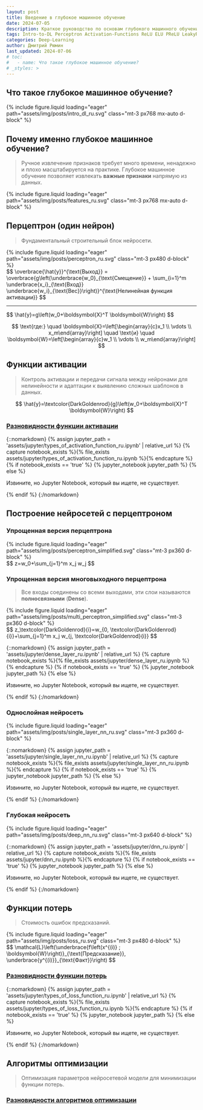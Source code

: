 ```yaml
---
layout: post
title: Введение в глубокое машинное обучение
date: 2024-07-05
description: Краткое руководство по основам глубокого машинного обучения
tags: Intro-to-DL Perceptron Activation-Functions ReLU ELU PReLU LeakyReLU ReLU6 RReLU SELU CELU GELU Sigmoid SiLU LogSigmoid Hardsigmoid Tanh Tanhshrink Hardtanh Hardshrink Hardswish Mish Softplus Softshrink Softsign Threshold GLU MultiheadAttention Dense-Layer Single-Layer Hidden-Layer Deep-Neural-Network Loss-Functions L1Loss MSELoss PoissonNLLLoss GaussianNLLLoss KLDivLoss CrossEntropyLoss NLLLoss BCELoss BCEWithLogitsLoss MarginRankingLoss Regression Classification Ranking Optimization-Algorithms
categories: Deep-Learning
author: Дмитрий Рюмин
last_updated: 2024-07-06
# toc:
#   - name: Что такое глубокое машинное обучение?
# _styles: >
---
```


## Что такое глубокое машинное обучение?

{% include figure.liquid loading="eager" path="assets/img/posts/intro_dl_ru.svg" class="mt-3 px768 mx-auto d-block" %}

## Почему именно глубокое машинное обучение?

> Ручное извлечение признаков требует много времени, ненадежно и плохо масштабируется на практике. Глубокое машинное обучение позволяет извлекать **важные признаки** напрямую из данных.

{% include figure.liquid loading="eager" path="assets/img/posts/features_ru.svg" class="mt-3 px768 mx-auto d-block" %}

## Перцептрон (один нейрон)

> Фундаментальный строительный блок нейросети.

<div class="d-flex align-items-center justify-content-center gap-10px">
{% include figure.liquid loading="eager" path="assets/img/posts/perceptron_ru.svg" class="mt-3 px480 d-block" %}

<div>
<span>
$$
\overbrace{\hat{y}}^{\text{Выход}} = \overbrace{g\left(\underbrace{w_0}_{\text{Смещение}} + \sum_{i=1}^m \underbrace{x_i}_{\text{Вход}} \underbrace{w_i}_{\text{Вес}}\right)}^{\text{Нелинейная функция активации}}
$$
</span>

<hr />

<span>
$$
\hat{y}=g\left(w_0+\boldsymbol{X}^T \boldsymbol{W}\right)
$$

$$
\text{где:} \quad \boldsymbol{X}=\left[\begin{array}{c}x_1 \\ \vdots \\ x_m\end{array}\right] \quad \text{и} \quad \boldsymbol{W}=\left[\begin{array}{c}w_1 \\ \vdots \\ w_m\end{array}\right]
$$
</span>
</div>
</div>

## Функции активации

> Контроль активации и передачи сигнала между нейронами для нелинейности и адаптации к выявлению сложных шаблонов в данных.

$$
\hat{y}=\textcolor{DarkGoldenrod}{g}\left(w_0+\boldsymbol{X}^T \boldsymbol{W}\right)
$$

### <a href="https://pytorch.org/docs/stable/nn.html#non-linear-activations-weighted-sum-nonlinearity" target="_blank">Разновидности функции активации</a>

{::nomarkdown}
{% assign jupyter_path = 'assets/jupyter/types_of_activation_function_ru.ipynb' | relative_url %}
{% capture notebook_exists %}{% file_exists assets/jupyter/types_of_activation_function_ru.ipynb %}{% endcapture %}
{% if notebook_exists == 'true' %}
  {% jupyter_notebook jupyter_path %}
{% else %}
  <p>Извините, но Jupyter Notebook, который вы ищете, не существует.</p>
{% endif %}
{:/nomarkdown}

## Построение нейросетей с перцептроном

### Упрощенная версия перцептрона

<div class="d-flex align-items-center justify-content-center gap-10px">
{% include figure.liquid loading="eager" path="assets/img/posts/perceptron_simplified.svg" class="mt-3 px360 d-block" %}

<div>
<span>
$$
z=w_0+\sum_{j=1}^m x_j w_j
$$
</span>
</div>
</div>

### Упрощенная версия многовыходного перцептрона

> Все входы соединены со всеми выходами, эти слои называются **полносвязными** (**Dense**).

<div class="d-flex align-items-center justify-content-center gap-10px">
{% include figure.liquid loading="eager" path="assets/img/posts/multi_perceptron_simplified.svg" class="mt-3 px360 d-block" %}

<div>
<span>
$$
z_\textcolor{DarkGoldenrod}{i}=w_{0, \textcolor{DarkGoldenrod}{i}}+\sum_{j=1}^m x_j w_{j, \textcolor{DarkGoldenrod}{i}}
$$
</span>
</div>
</div>

{::nomarkdown}
{% assign jupyter_path = 'assets/jupyter/dense_layer_ru.ipynb' | relative_url %}
{% capture notebook_exists %}{% file_exists assets/jupyter/dense_layer_ru.ipynb %}{% endcapture %}
{% if notebook_exists == 'true' %}
  {% jupyter_notebook jupyter_path %}
{% else %}
  <p>Извините, но Jupyter Notebook, который вы ищете, не существует.</p>
{% endif %}
{:/nomarkdown}

### Однослойная нейросеть

<div class="d-flex align-items-center justify-content-center gap-10px">
{% include figure.liquid loading="eager" path="assets/img/posts/single_layer_nn_ru.svg" class="mt-3 px360 d-block" %}
</div>

{::nomarkdown}
{% assign jupyter_path = 'assets/jupyter/single_layer_nn_ru.ipynb' | relative_url %}
{% capture notebook_exists %}{% file_exists assets/jupyter/single_layer_nn_ru.ipynb %}{% endcapture %}
{% if notebook_exists == 'true' %}
  {% jupyter_notebook jupyter_path %}
{% else %}
  <p>Извините, но Jupyter Notebook, который вы ищете, не существует.</p>
{% endif %}
{:/nomarkdown}

### Глубокая нейросеть

<div class="d-flex align-items-center justify-content-center gap-10px">
{% include figure.liquid loading="eager" path="assets/img/posts/deep_nn_ru.svg" class="mt-3 px640 d-block" %}
</div>

{::nomarkdown}
{% assign jupyter_path = 'assets/jupyter/dnn_ru.ipynb' | relative_url %}
{% capture notebook_exists %}{% file_exists assets/jupyter/dnn_ru.ipynb %}{% endcapture %}
{% if notebook_exists == 'true' %}
  {% jupyter_notebook jupyter_path %}
{% else %}
  <p>Извините, но Jupyter Notebook, который вы ищете, не существует.</p>
{% endif %}
{:/nomarkdown}

## Функции потерь

> Стоимость ошибок предсказаний.

<div class="d-flex align-items-center justify-content-center gap-10px">
{% include figure.liquid loading="eager" path="assets/img/posts/loss_ru.svg" class="mt-3 px480 d-block" %}

<div>
<span>
$$
\mathcal{L}\left(\underbrace{f\left(x^{(i)} ; \boldsymbol{W}\right)}_{\text{Предсказание}}, \underbrace{y^{(i)}}_{\text{Факт}}\right)
$$
</span>
</div>
</div>

### <a href="https://pytorch.org/docs/stable/nn.html#loss-functions" target="_blank">Разновидности функции потерь</a>

{::nomarkdown}
{% assign jupyter_path = 'assets/jupyter/types_of_loss_function_ru.ipynb' | relative_url %}
{% capture notebook_exists %}{% file_exists assets/jupyter/types_of_loss_function_ru.ipynb %}{% endcapture %}
{% if notebook_exists == 'true' %}
  {% jupyter_notebook jupyter_path %}
{% else %}
  <p>Извините, но Jupyter Notebook, который вы ищете, не существует.</p>
{% endif %}
{:/nomarkdown}

## Алгоритмы оптимизации

> Оптимизация параметров нейросетевой модели для минимизации функции потерь.

### <a href="https://pytorch.org/docs/stable/optim.html#algorithms" target="_blank">Разновидности алгоритмов оптимизации</a>
